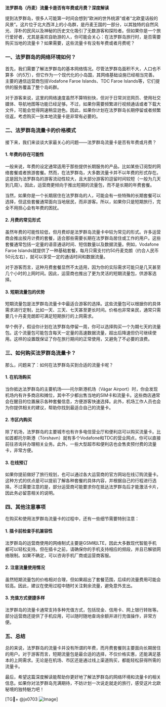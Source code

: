 **法罗群岛（丹麦）流量卡是否有年费或月费？深度解读**

提到法罗群岛，很多人可能第一时间会想到“欧洲的世外桃源”或者“北欧童话般的风景”。这片位于北大西洋上的小岛群，是丹麦王国的一部分，以其独特的自然风光、淳朴的民风以及神秘的历史文化吸引了无数游客和探险者。但如果你是一个旅行爱好者，尤其是喜欢自助游的人，你可能会关心：在法罗群岛旅行时，是否需要购买当地的流量卡？如果需要，这些流量卡有没有年费或者月费呢？

### 一、法罗群岛的网络环境如何？

首先，我们需要了解法罗群岛的基本网络情况。尽管法罗群岛面积不大，人口也不算多（约5万），但它作为一个现代化的小岛国，其网络基础设施已经相当完善。主要的通信运营商包括Vodafone Faroe Islands、TDC Faroe Islands等，它们提供的服务覆盖了整个岛屿群。

对于游客来说，这里的网络速度虽然不算特别快，但对于日常浏览网页、使用社交媒体、导航地图等功能已经足够。不过，如果你需要频繁进行视频通话或者下载大文件，可能会觉得网速稍显逊色。因此，如果你计划在法罗群岛长期停留或者频繁往返，考虑购买一张本地流量卡是非常有必要的。

### 二、法罗群岛流量卡的价格模式

接下来，我们来谈谈大家最关心的问题——法罗群岛流量卡是否有年费或月费？

#### 1. 年费的存在可能性

一般来说，年费的设定通常适用于那些提供长期服务的产品，比如某些订阅型的网络套餐或者旅游套餐。然而，在法罗群岛，大多数流量卡并不以年费的形式存在。这是因为法罗群岛的游客流动性较大，且大部分游客的逗留时间较短（一般为几天到几周）。因此，运营商更倾向于推出短期的流量包，而不是长期的年费套餐。

当然，如果你是一个长期居住在法罗群岛的人，可能会有一些特殊的长期套餐可以选择，但这些套餐通常面向当地居民，而非游客。所以，如果你只是短期旅行，完全不用担心会有年费的困扰。

#### 2. 月费的常见形式

虽然年费的可能性较低，但月费却是法罗群岛流量卡中较为常见的形式。许多运营商会推出按月计费的套餐，适合那些需要长期在法罗群岛居住或工作的用户。这些套餐通常包括一定量的语音通话时间、短信数量以及数据流量。例如，Vodafone Faroe Islands就提供了一种基础套餐，每月只需支付约50丹麦克朗（约合人民币50元左右），就可以享受一定的通话时间和数据流量。

对于游客而言，这种月费套餐显然不太适用，因为你的实际需求可能只是几天甚至几个小时的上网时间。因此，运营商也推出了更为灵活的短期流量包，供游客选择。

#### 3. 短期流量包的优势

短期流量包是法罗群岛流量卡中最适合游客的选择。这些流量包可以根据你的具体需求进行定制，比如一天、三天、七天甚至更长时间。价格也非常亲民，通常只需要几十丹麦克朗即可满足短期旅行的上网需求。

举个例子，假设你计划在法罗群岛停留一周，你可以选择购买一个为期七天的流量包。这个流量包可能包含每天一定量的高速数据流量，超出后降速但仍可继续使用。这样的设置既保证了你在旅行期间的正常使用，又避免了不必要的浪费。

### 三、如何购买法罗群岛流量卡？

那么，问题来了：如何在法罗群岛买到合适的流量卡呢？

#### 1. 在机场购买

当你抵达法罗群岛的主要机场——托尔斯港机场（Vágar Airport）时，你会发现机场内有许多商店和摊位，其中不少都出售当地的SIM卡和流量卡。这些商店通常会在醒目的位置展示各种套餐信息，方便游客快速选择。此外，机场工作人员也会为你提供相关的建议，帮助你找到最适合自己的流量卡。

#### 2. 市区内购买

除了机场，法罗群岛的主要城市也有许多电信营业厅和便利店可以购买流量卡。比如首都托尔斯港（Tórshavn）就有多个Vodafone和TDC的营业网点，你可以直接前往咨询并办理相关业务。此外，一些大型超市和便利店也会售卖预付费的流量卡，非常方便。

#### 3. 在线预订

如果你提前做好了旅行规划，也可以通过各大运营商的官方网站在线订购流量卡。这种方式的优点是可以提前了解各种套餐的具体内容，并根据自己的行程进行选择。不过需要注意的是，部分运营商可能要求你在抵达法罗群岛后才能激活卡片，因此务必留意相关的说明。

### 四、其他注意事项

在购买和使用法罗群岛流量卡的过程中，还有一些细节需要特别注意：

#### 1. 插卡前检查手机兼容性

法罗群岛的运营商使用的网络制式主要是GSM和LTE，因此大多数现代智能手机都可以轻松支持。但在插卡之前，请确保你的手机支持相应的频段，并且已解锁网络限制。如果不确定，可以咨询手机厂商或运营商客服。

#### 2. 注意流量使用情况

虽然短期流量包的价格相对合理，但如果超出了套餐范围，后续的流量费用可能会较高。因此，建议在使用过程中随时关注剩余流量，避免意外支出。

#### 3. 充值方式便捷多样

法罗群岛的流量卡通常支持多种充值方式，包括现金、信用卡、网上银行转账等。部分运营商还提供了手机应用，可以随时随地查询余额并进行充值操作，非常方便。

### 五、总结

总的来说，法罗群岛的流量卡并没有所谓的年费，而月费套餐则主要面向长期居住的用户。对于游客而言，短期流量包是最合适的选择，不仅价格实惠，还能满足基本的上网需求。无论是在机场、市区还是通过线上渠道购买，都能轻松获得所需的流量卡。

最后，希望这篇深度解读能帮助你更好地了解法罗群岛的网络环境和流量卡的相关信息。如果你对法罗群岛充满期待，不妨计划一次说走就走的旅行，感受这片北欧秘境的独特魅力吧！

[TG💪+ @jx0703 ![Image](https://github.com/user-attachments/assets/dbca1d08-cadb-493c-b0ec-ad6f7a83f270)]
